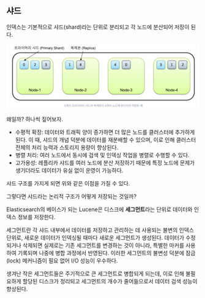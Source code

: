 ## 샤드
인덱스는 기본적으로 샤드(shard)라는 단위로 분리되고 각 노드에 분산되어 저장이 된다.

![](2023-08-19-16-04-25.png)

왜일까? 하나씩 짚어보자.

- 수평적 확장: 데이터와 트래픽 양이 증가하면 더 많은 노드를 클러스터에 추가하게 된다. 이 때, 샤드의 개념 덕분에 데이터를 재분배할 수 있으며, 이로 인해 클러스터 전체의 처리 능력과 스토리지 용량이 향상된다.
- 병렬 처리: 여러 노드에서 동시에 검색 및 인덱싱 작업을 병렬로 수행할 수 있다.
- 고가용성: 레플리카 샤드를 여러 노드에 분산 저장하기 때문에 특정 노드에 문제가 생기더라도 데이터가 유실 없이 운영이 가능하다.

샤드 구조를 가지게 되면 위와 같은 이점을 가질 수 있다.

그렇다면 샤드라는 논리적 구조가 어떻게 저장되는 것일까?

Elasticsearch의 베이스가 되는 Lucene은 디스크에 **세그먼트**라는 단위로 데이터와 인덱스 정보를 저장한다. 

세그먼트란 각 샤드 내부에서 데이터를 저장하고 관리하는 데 사용되는 불변의 인덱스 단위로, 새로운 데이터가 인덱싱될 때마다 새로운 세그먼트가 생성된다. 데이터가 수정되거나 삭제되면 실제로는 기존 세그먼트를 변경하는 것이 아니라, 특별한 마커를 사용하여 기록되며 나중에 병합 과정에서 반영된다. 이러한 세그먼트의 불변성 덕분에 잠금(lock) 메커니즘이 필요 없어 I/O 성능이 우수하다.

생겨난 작은 세그먼트들은 주기적으로 큰 세그먼트로 병합되게 되는데, 이로 인해 불필요하게 할당된 디스크가 정리되고 세그먼트의 개수가 줄어듦으로서 데이터 검색 성능이 향상된다. 